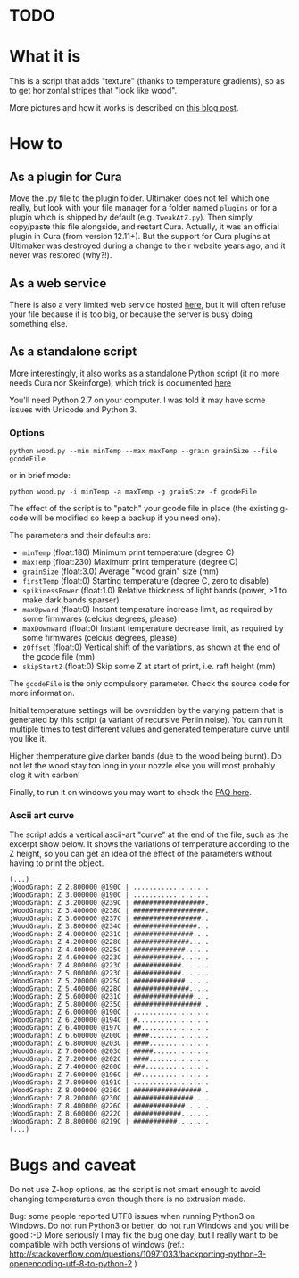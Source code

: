 # TODO

# What it is

This is a script that adds "texture" (thanks to temperature gradients), so as to get horizontal stripes that "look like wood". 

More pictures and how it works is described on [this blog post](http://www.tridimake.com/2012/10/shades-of-brown-with-wood-filament-via.html).

# How to

## As a plugin for Cura

Move the .py file to the plugin folder. Ultimaker does not tell which one really, but look with your file manager for a folder named ```plugins``` or for a plugin which is shipped by default (e.g. ```TweakAtZ.py```). Then simply copy/paste this file alongside, and restart Cura.
Actually, it was an official plugin in Cura (from version 12.11+). But the support for Cura plugins at Ultimaker was destroyed during a change to their website years ago, and it never was restored (why?!).

## As a web service

There is also a very limited web service hosted [here](https://www.tecrd.com/page/liens/stl_wood), but it will often refuse your file because it is too big, or because the server is busy doing something else.

## As a standalone script

More interestingly, it also works as a standalone Python script (it no more needs Cura nor Skeinforge), which trick is documented [here](http://betterprinter.blogspot.fr/2013/02/how-tun-run-python-cura-plugin-without.html)

You'll need Python 2.7 on your computer. I was told it may have some issues with Unicode and Python 3.

### Options

```
python wood.py --min minTemp --max maxTemp --grain grainSize --file gcodeFile
```

or in brief mode:  

```
python wood.py -i minTemp -a maxTemp -g grainSize -f gcodeFile
```

The effect of the script is to "patch" your gcode file in place (the existing g-code will be modified so keep a backup if you need one).

The parameters and their defaults are:

* ```minTemp``` (float:180) Minimum print temperature (degree C)
* ```maxTemp``` (float:230) Maximum print temperature (degree C)
* ```grainSize``` (float:3.0) Average "wood grain" size (mm)
* ```firstTemp``` (float:0) Starting temperature (degree C, zero to disable)
* ```spikinessPower``` (float:1.0) Relative thickness of light bands (power, >1 to make dark bands sparser)
* ```maxUpward``` (float:0) Instant temperature increase limit, as required by some firmwares (celcius degrees, please)
* ```maxDownward``` (float:0) Instant temperature decrease limit, as required by some firmwares (celcius degrees, please)
* ```zOffset``` (float:0) Vertical shift of the variations, as shown at the end of the gcode file (mm)
* ```skipStartZ``` (float:0) Skip some Z at start of print, i.e. raft height (mm)

The ```gcodeFile``` is the only compulsory parameter.  Check the source code for more information.

Initial temperature settings will be overridden by the varying pattern that is generated by this script (a variant of recursive Perlin noise). You can run it multiple times to test different values and generated temperature curve until you like it.  

Higher themperature give darker bands (due to the wood being burnt). Do not let the wood stay too long in your nozzle else you will most probably clog it with carbon!  

Finally, to run it on windows you may want to check the [FAQ here](http://docs.python.org/2/faq/windows.html).

### Ascii art curve

The script adds a vertical ascii-art "curve" at the end of the file, such as the excerpt show below.
It shows the variations of temperature according to the Z height, so you can get an idea of the effect of the parameters without having to print the object.

```
(...)
;WoodGraph: Z 2.800000 @190C | ...................
;WoodGraph: Z 3.000000 @190C | ...................
;WoodGraph: Z 3.200000 @239C | ##################.
;WoodGraph: Z 3.400000 @238C | ##################.
;WoodGraph: Z 3.600000 @237C | #################..
;WoodGraph: Z 3.800000 @234C | ################...
;WoodGraph: Z 4.000000 @231C | ###############....
;WoodGraph: Z 4.200000 @228C | ##############.....
;WoodGraph: Z 4.400000 @225C | #############......
;WoodGraph: Z 4.600000 @223C | ############.......
;WoodGraph: Z 4.800000 @223C | ############.......
;WoodGraph: Z 5.000000 @223C | ############.......
;WoodGraph: Z 5.200000 @225C | #############......
;WoodGraph: Z 5.400000 @228C | ##############.....
;WoodGraph: Z 5.600000 @231C | ###############....
;WoodGraph: Z 5.800000 @235C | #################..
;WoodGraph: Z 6.000000 @190C | ...................
;WoodGraph: Z 6.200000 @194C | #..................
;WoodGraph: Z 6.400000 @197C | ##.................
;WoodGraph: Z 6.600000 @200C | ####...............
;WoodGraph: Z 6.800000 @203C | ####...............
;WoodGraph: Z 7.000000 @203C | #####..............
;WoodGraph: Z 7.200000 @202C | ####...............
;WoodGraph: Z 7.400000 @200C | ###................
;WoodGraph: Z 7.600000 @196C | ##.................
;WoodGraph: Z 7.800000 @191C | ...................
;WoodGraph: Z 8.000000 @236C | #################..
;WoodGraph: Z 8.200000 @230C | ###############....
;WoodGraph: Z 8.400000 @226C | #############......
;WoodGraph: Z 8.600000 @222C | ############.......
;WoodGraph: Z 8.800000 @219C | ###########........
(...)
```

# Bugs and caveat

Do not use Z-hop options, as the script is not smart enough to avoid changing temperatures even though there is no extrusion made.

Bug: some people reported UTF8 issues when running Python3 on Windows. Do not run Python3 or better, do not run Windows and you will be good :-D More seriously I may fix the bug one day, but I really want to be compatible with both versions of windows (ref.: http://stackoverflow.com/questions/10971033/backporting-python-3-openencoding-utf-8-to-python-2 )

